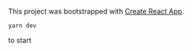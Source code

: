 This project was bootstrapped with [Create React App](https://github.com/facebook/create-react-app).

    yarn dev

to start

